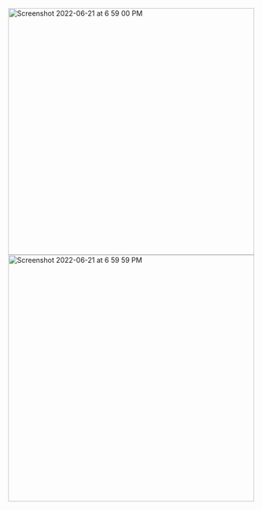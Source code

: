 <img width="500" alt="Screenshot 2022-06-21 at 6 59 00 PM" src="https://user-images.githubusercontent.com/103095333/174812085-cee0f260-6d62-42c6-a00c-b0345d80a57b.png">
<img width="500" alt="Screenshot 2022-06-21 at 6 59 59 PM" src="https://user-images.githubusercontent.com/103095333/174812114-1a135446-f60f-4336-bec9-ae0fce0c607d.png">
